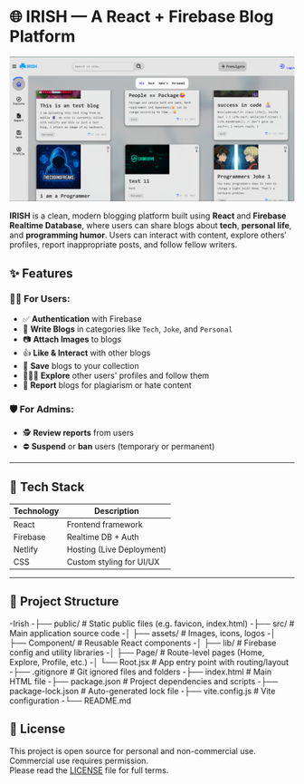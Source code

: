 # 🌐 IRISH — A React + Firebase Blog Platform

![screenshot](./src/assets/Image/scrnShot.png) 

**IRISH** is a clean, modern blogging platform built using **React** and **Firebase Realtime Database**, where users can share blogs about **tech**, **personal life**, and **programming humor**. Users can interact with content, explore others’ profiles, report inappropriate posts, and follow fellow writers.

## ✨ Features

### 🧑‍💻 For Users:
- ✅ **Authentication** with Firebase
- 📝 **Write Blogs** in categories like `Tech`, `Joke`, and `Personal`
- 📷 **Attach Images** to blogs
- 👍 **Like & Interact** with other blogs
- 🧾 **Save** blogs to your collection
- 🧑‍🤝‍🧑 **Explore** other users' profiles and follow them
- 🚩 **Report** blogs for plagiarism or hate content

### 🛡️ For Admins:
- 🕵️ **Review reports** from users
- ⛔ **Suspend** or **ban** users (temporary or permanent)

---

## 🔧 Tech Stack

| Technology | Description                     |
|------------|---------------------------------|
| React      | Frontend framework              |
| Firebase   | Realtime DB + Auth              |
| Netlify    | Hosting (Live Deployment)       |
| CSS        | Custom styling for UI/UX        |

---

## 📂 Project Structure
-Irish
-├── public/                  # Static public files (e.g. favicon, index.html)
-├── src/                     # Main application source code
-│   ├── assets/              # Images, icons, logos
-│   ├── Component/           # Reusable React components
-│   ├── lib/                 # Firebase config and utility libraries
-│   ├── Page/                # Route-level pages (Home, Explore, Profile, etc.)
-│   └── Root.jsx             # App entry point with routing/layout
-├── .gitignore               # Git ignored files and folders
-├── index.html               # Main HTML file
-├── package.json             # Project dependencies and scripts
-├── package-lock.json        # Auto-generated lock file
-├── vite.config.js           # Vite configuration
-└── README.md               

## 📄 License

This project is open source for personal and non-commercial use.  
Commercial use requires permission.  
Please read the [LICENSE](./LICENSE) file for full terms.
